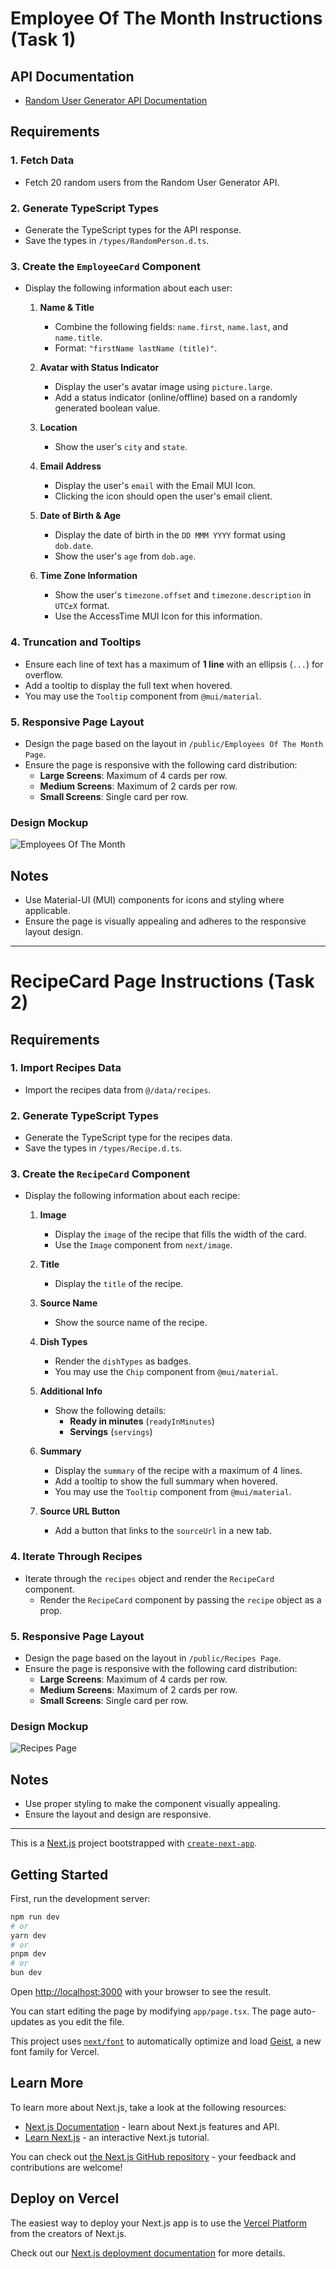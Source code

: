 # Employee Of The Month Instructions (Task 1)

## API Documentation

- [Random User Generator API Documentation](https://randomuser.me/documentation)

## Requirements

### 1. Fetch Data

- Fetch 20 random users from the Random User Generator API.

### 2. Generate TypeScript Types

- Generate the TypeScript types for the API response.
- Save the types in `/types/RandomPerson.d.ts`.

### 3. Create the `EmployeeCard` Component

- Display the following information about each user:

  1. **Name & Title**

     - Combine the following fields: `name.first`, `name.last`, and `name.title`.
     - Format: `"firstName lastName (title)"`.

  2. **Avatar with Status Indicator**

     - Display the user's avatar image using `picture.large`.
     - Add a status indicator (online/offline) based on a randomly generated boolean value.

  3. **Location**

     - Show the user's `city` and `state`.

  4. **Email Address**

     - Display the user's `email` with the Email MUI Icon.
     - Clicking the icon should open the user's email client.

  5. **Date of Birth & Age**

     - Display the date of birth in the `DD MMM YYYY` format using `dob.date`.
     - Show the user's `age` from `dob.age`.

  6. **Time Zone Information**

     - Show the user's `timezone.offset` and `timezone.description` in `UTC±X` format.
     - Use the AccessTime MUI Icon for this information.

### 4. Truncation and Tooltips

- Ensure each line of text has a maximum of **1 line** with an ellipsis (`...`) for overflow.
- Add a tooltip to display the full text when hovered.
- You may use the `Tooltip` component from `@mui/material`.

### 5. Responsive Page Layout

- Design the page based on the layout in `/public/Employees Of The Month Page`.
- Ensure the page is responsive with the following card distribution:
  - **Large Screens**: Maximum of 4 cards per row.
  - **Medium Screens**: Maximum of 2 cards per row.
  - **Small Screens**: Single card per row.

### Design Mockup

![Employees Of The Month](<public/Employees Of The Month Page.png>)

## Notes

- Use Material-UI (MUI) components for icons and styling where applicable.
- Ensure the page is visually appealing and adheres to the responsive layout design.

---

# RecipeCard Page Instructions (Task 2)

## Requirements

### 1. Import Recipes Data

- Import the recipes data from `@/data/recipes`.

### 2. Generate TypeScript Types

- Generate the TypeScript type for the recipes data.
- Save the types in `/types/Recipe.d.ts`.

### 3. Create the `RecipeCard` Component

- Display the following information about each recipe:

  1. **Image**

     - Display the `image` of the recipe that fills the width of the card.
     - Use the `Image` component from `next/image`.

  2. **Title**

     - Display the `title` of the recipe.

  3. **Source Name**

     - Show the source name of the recipe.

  4. **Dish Types**

     - Render the `dishTypes` as badges.
     - You may use the `Chip` component from `@mui/material`.

  5. **Additional Info**

     - Show the following details:
       - **Ready in minutes** (`readyInMinutes`)
       - **Servings** (`servings`)

  6. **Summary**

     - Display the `summary` of the recipe with a maximum of 4 lines.
     - Add a tooltip to show the full summary when hovered.
     - You may use the `Tooltip` component from `@mui/material`.

  7. **Source URL Button**

     - Add a button that links to the `sourceUrl` in a new tab.

### 4. Iterate Through Recipes

- Iterate through the `recipes` object and render the `RecipeCard` component.
  - Render the `RecipeCard` component by passing the `recipe` object as a prop.

### 5. Responsive Page Layout

- Design the page based on the layout in `/public/Recipes Page`.
- Ensure the page is responsive with the following card distribution:
  - **Large Screens**: Maximum of 4 cards per row.
  - **Medium Screens**: Maximum of 2 cards per row.
  - **Small Screens**: Single card per row.

### Design Mockup

![Recipes Page](<public/Recipes Page.png>)

## Notes

- Use proper styling to make the component visually appealing.
- Ensure the layout and design are responsive.

---

This is a [Next.js](https://nextjs.org) project bootstrapped with [`create-next-app`](https://nextjs.org/docs/app/api-reference/cli/create-next-app).

## Getting Started

First, run the development server:

```bash
npm run dev
# or
yarn dev
# or
pnpm dev
# or
bun dev
```

Open [http://localhost:3000](http://localhost:3000) with your browser to see the result.

You can start editing the page by modifying `app/page.tsx`. The page auto-updates as you edit the file.

This project uses [`next/font`](https://nextjs.org/docs/app/building-your-application/optimizing/fonts) to automatically optimize and load [Geist](https://vercel.com/font), a new font family for Vercel.

## Learn More

To learn more about Next.js, take a look at the following resources:

- [Next.js Documentation](https://nextjs.org/docs) - learn about Next.js features and API.
- [Learn Next.js](https://nextjs.org/learn) - an interactive Next.js tutorial.

You can check out [the Next.js GitHub repository](https://github.com/vercel/next.js) - your feedback and contributions are welcome!

## Deploy on Vercel

The easiest way to deploy your Next.js app is to use the [Vercel Platform](https://vercel.com/new?utm_medium=default-template&filter=next.js&utm_source=create-next-app&utm_campaign=create-next-app-readme) from the creators of Next.js.

Check out our [Next.js deployment documentation](https://nextjs.org/docs/app/building-your-application/deploying) for more details.

